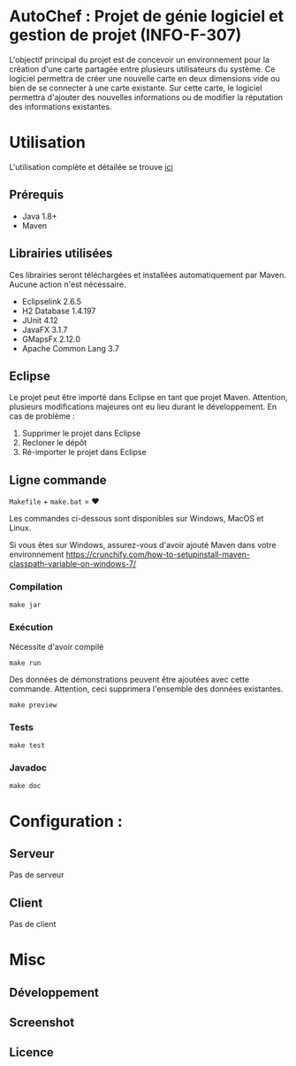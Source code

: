 # AutoChef : Projet de génie logiciel et gestion de projet (INFO-F-307)

L'objectif principal du projet est de concevoir un environnement pour la création d'une carte partagée entre plusieurs utilisateurs du système. Ce logiciel permettra de créer
une nouvelle carte en deux dimensions vide ou bien de se connecter à une carte existante.
Sur cette carte, le logiciel permettra d'ajouter des nouvelles informations ou de modifier
la réputation des informations existantes.

# Utilisation
L'utilisation complète et détailée se trouve [ici](team/usage.md) 

## Prérequis
- Java 1.8+
- Maven

## Librairies utilisées
Ces librairies seront téléchargées et installées automatiquement par Maven. Aucune action n'est nécessaire.

- Eclipselink 2.6.5
- H2 Database 1.4.197
- JUnit 4.12
- JavaFX 3.1.7
- GMapsFx 2.12.0
- Apache Common Lang 3.7

## Eclipse
Le projet peut être importé dans Eclipse en tant que projet Maven. Attention, plusieurs modifications majeures ont eu lieu durant le développement. En cas de problème :
1. Supprimer le projet dans Eclipse
1. Recloner le dépôt
1. Ré-importer le projet dans Eclipse

## Ligne commande
`Makefile` + `make.bat` = :heart:

Les commandes ci-dessous sont disponibles sur Windows, MacOS et Linux.

Si vous êtes sur Windows, assurez-vous d'avoir ajouté Maven dans votre environnement https://crunchify.com/how-to-setupinstall-maven-classpath-variable-on-windows-7/

### Compilation
```
make jar
```

### Exécution
Nécessite d'avoir compilé
```
make run
```

Des données de démonstrations peuvent être ajoutées avec cette commande. Attention, ceci supprimera l'ensemble des données existantes.
```
make preview
```

### Tests
```
make test
```

### Javadoc
```
make doc
```


# Configuration :

## Serveur 

Pas de serveur

## Client

Pas de client

# Misc

## Développement

## Screenshot

## Licence
